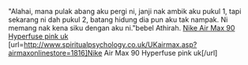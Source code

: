 "Alahai, mana pulak abang aku pergi ni, janji nak ambik aku pukul 1, tapi sekarang ni dah pukul 2, batang hidung dia pun aku tak nampak. Ni memang nak kena siku dengan aku ni."bebel Athirah.
 <a href="http://www.spiritualpsychology.co.uk/UKairmax.asp?airmaxonlinestore=1816" >Nike Air Max 90 Hyperfuse pink uk</a>
[url=http://www.spiritualpsychology.co.uk/UKairmax.asp?airmaxonlinestore=1816]Nike Air Max 90 Hyperfuse pink uk[/url]